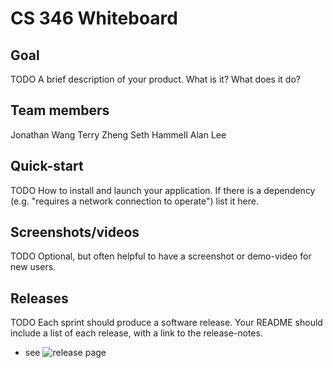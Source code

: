 # CS 346 Whiteboard

## Goal
TODO
A brief description of your product. What is it? What does it do?

## Team members
Jonathan Wang
Terry Zheng
Seth Hammell
Alan Lee

## Quick-start
TODO
How to install and launch your application. If there is a dependency (e.g. "requires a network connection to operate") list it here.

## Screenshots/videos
TODO
Optional, but often helpful to have a screenshot or demo-video for new users.

## Releases
TODO
Each sprint should produce a software release. Your README should include a list of each release, with a link to the release-notes. 
* see ![release page](assets/release-page.png)
